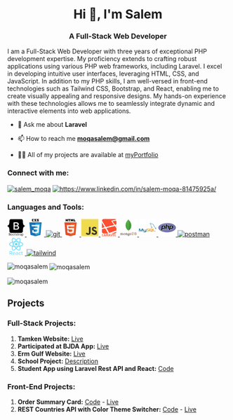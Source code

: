 <h1 align="center">Hi 👋, I'm Salem</h1>
<h3 align="center">A Full-Stack Web Developer</h3>
      I am a Full-Stack Web Developer with three years of exceptional PHP development expertise. My proficiency extends to crafting robust applications using various PHP web frameworks, including Laravel. I excel in developing intuitive user interfaces, leveraging HTML, CSS, and JavaScript.
      In addition to my PHP skills, I am well-versed in front-end technologies such as Tailwind CSS, Bootstrap, and React, enabling me to create visually appealing and responsive designs. My hands-on experience with these technologies allows me to seamlessly integrate dynamic and interactive elements into web applications.

<!--
<p align="left"> <img src="https://komarev.com/ghpvc/?username=moqasalem&label=Profile%20views&color=0e75b6&style=flat" alt="moqasalem" /> </p>
<p align="left"> <a href="https://github.com/ryo-ma/github-profile-trophy"><img src="https://github-profile-trophy.vercel.app/?username=moqasalem" alt="moqasalem" /></a> </p>
<p align="left"> <a href="https://twitter.com/salem_moqa" target="blank"><img src="https://img.shields.io/twitter/follow/salem_moqa?logo=twitter&style=for-the-badge" alt="salem_moqa" /></a> </p>
-->

- 💬 Ask me about **Laravel**

- 📫 How to reach me **moqasalem@gmail.com**
- 👨‍💻 All of my projects are available at [myPortfolio](https://moqasalem.vercel.app)

<h3 align="left">Connect with me:</h3>
<p align="left">
<a href="https://twitter.com/salem_moqa" target="blank"><img align="center" src="https://raw.githubusercontent.com/rahuldkjain/github-profile-readme-generator/master/src/images/icons/Social/twitter.svg" alt="salem_moqa" height="30" width="40" /></a>
<a href="https://www.linkedin.com/in/salem-moqa-81475925a" target="blank"><img align="center" src="https://raw.githubusercontent.com/rahuldkjain/github-profile-readme-generator/master/src/images/icons/Social/linked-in-alt.svg" alt="https://www.linkedin.com/in/salem-moqa-81475925a/" height="30" width="40" /></a>
</p>

<h3 align="left">Languages and Tools:</h3>
<p align="left"> <a href="https://getbootstrap.com" target="_blank" rel="noreferrer"> <img src="https://raw.githubusercontent.com/devicons/devicon/master/icons/bootstrap/bootstrap-plain-wordmark.svg" alt="bootstrap" width="40" height="40"/> </a> <a href="https://www.w3schools.com/css/" target="_blank" rel="noreferrer"> <img src="https://raw.githubusercontent.com/devicons/devicon/master/icons/css3/css3-original-wordmark.svg" alt="css3" width="40" height="40"/> </a> <a href="https://git-scm.com/" target="_blank" rel="noreferrer"> <img src="https://www.vectorlogo.zone/logos/git-scm/git-scm-icon.svg" alt="git" width="40" height="40"/> </a> <a href="https://www.w3.org/html/" target="_blank" rel="noreferrer"> <img src="https://raw.githubusercontent.com/devicons/devicon/master/icons/html5/html5-original-wordmark.svg" alt="html5" width="40" height="40"/> </a> <a href="https://developer.mozilla.org/en-US/docs/Web/JavaScript" target="_blank" rel="noreferrer"> <img src="https://raw.githubusercontent.com/devicons/devicon/master/icons/javascript/javascript-original.svg" alt="javascript" width="40" height="40"/> </a> <a href="https://laravel.com/" target="_blank" rel="noreferrer"> <img src="https://raw.githubusercontent.com/devicons/devicon/master/icons/laravel/laravel-plain-wordmark.svg" alt="laravel" width="40" height="40"/> </a> <a href="https://www.mongodb.com/" target="_blank" rel="noreferrer"> <img src="https://raw.githubusercontent.com/devicons/devicon/master/icons/mongodb/mongodb-original-wordmark.svg" alt="mongodb" width="40" height="40"/> </a> <a href="https://www.mysql.com/" target="_blank" rel="noreferrer"> <img src="https://raw.githubusercontent.com/devicons/devicon/master/icons/mysql/mysql-original-wordmark.svg" alt="mysql" width="40" height="40"/> </a> <a href="https://www.php.net" target="_blank" rel="noreferrer"> <img src="https://raw.githubusercontent.com/devicons/devicon/master/icons/php/php-original.svg" alt="php" width="40" height="40"/> </a> <a href="https://postman.com" target="_blank" rel="noreferrer"> <img src="https://www.vectorlogo.zone/logos/getpostman/getpostman-icon.svg" alt="postman" width="40" height="40"/> </a> <a href="https://reactjs.org/" target="_blank" rel="noreferrer"> <img src="https://raw.githubusercontent.com/devicons/devicon/master/icons/react/react-original-wordmark.svg" alt="react" width="40" height="40"/> </a> <a href="https://tailwindcss.com/" target="_blank" rel="noreferrer"> <img src="https://www.vectorlogo.zone/logos/tailwindcss/tailwindcss-icon.svg" alt="tailwind" width="40" height="40"/> </a> </p>

<p><img align="left" src="https://github-readme-stats.vercel.app/api/top-langs?username=moqasalem&show_icons=true&locale=en&layout=compact" alt="moqasalem" /></p>
<p>&nbsp;<img align="center" src="https://github-readme-stats.vercel.app/api?username=moqasalem&show_icons=true&locale=en" alt="moqasalem" /></p>
<p><img align="center" src="https://github-readme-streak-stats.herokuapp.com/?user=moqasalem&" alt="moqasalem" /></p> 



## Projects


### Full-Stack Projects:
1. **Tamken Website:** [Live](https://www.tamken-shabwani.com/)
2. **Participated at BJDA App:** [Live](http://bjda.com/)
3. **Erm Gulf Website:** [Live](https://www.ermgulf.com/)
4. **School Project:** [Description](https://github.com/moqasalem/school)
5. **Student App using Laravel Rest API and React:** [Code](https://github.com/moqasalem/student_app)

### Front-End Projects:
1. **Order Summary Card:** [Code](https://github.com/moqasalem/order-summary) - [Live](https://moqasalem.github.io/order-summary/)
2.  **REST Countries API with Color Theme Switcher:** [Code](https://github.com/moqasalem/rest-countries-api-with-color-theme-switcher-master) - [Live](https://moqasalem.github.io/rest-countries-api-with-color-theme-switcher-master/)

<!--
2. **Time Tracking Dashboard:** [Code](https://github.com/moqasalem/time-tracking-dashboard-main) - [Live](https://moqasalem.github.io/time-tracking-dashboard-main/)
4. **React with Laravel API:** [Code](https://github.com/moqasalem/react-with-laravel-api)
4. **SNFT Preview Card Component:** [Code](https://github.com/moqasalem/NFT-preview-card-component) - [Live](https://moqasalem.github.io/NFT-preview-card-component/) 
5. **REST Countries API with Color Theme Switcher:** [Code](https://github.com/moqasalem/rest-countries-api-with-color-theme-switcher-master) - [Live](https://moqasalem.github.io/rest-countries-api-with-color-theme-switcher-master/)
6. **E-commerce Product Page:** [Code](https://github.com/moqasalem/E-commerce-product) - [Live](https://moqasalem.github.io/E-commerce-product/)
7. **Space Tourism Website:** [Code](https://github.com/moqasalem/space-tourism-website) - [Live](https://moqasalem.github.io/space-tourism-website/)
8. **Interactive Comments Section:** [Code](https://github.com/moqasalem/interactive-comments-section) - [Live](https://github.com/moqasalem/interactive-comments-section)
9. **Sunnyside Agency Landing Page:** [Code](https://github.com/moqasalem/sunnyside-agency-landing-page) - [Live](https://moqasalem.github.io/sunnyside-agency-landing-page/)
10. **Chat App CSS Illustration:** [Code](https://github.com/moqasalem/chat-app-css-illustration-master) - [Live](https://moqasalem.github.io/chat-app-css-illustration-master/)
11. **Birthday List:** [Code](https://github.com/moqasalem/birthday-list) - [Live](https://moqasalem.github.io/birthday-list/)
12. **Social App:** [Code](https://github.com/moqasalem/social-app) - [Live](https://moqasalem.github.io//social-app/)
13. **Erm Gulf Landing Page:** [Live](https://ermgulf.com/)
-->




